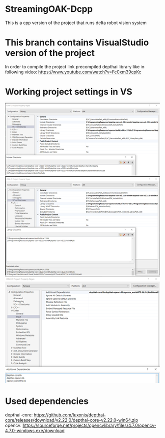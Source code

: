 # StreamingOAK-Dcpp
This is a cpp version of the project that runs delta robot vision system

# This branch contains VisualStudio version of the project
In order to compile the project link precompiled depthai library like in following video:
https://www.youtube.com/watch?v=Fc0xm39cpKc

# Working project settings in VS
![Alt text](img/image.png)
![Alt text](img/image-1.png)
![Alt text](img/image-2.png)

# Used dependencies
depthai-core: https://github.com/luxonis/depthai-core/releases/download/v2.22.0/depthai-core-v2.22.0-win64.zip <br />
opencv: https://sourceforge.net/projects/opencvlibrary/files/4.7.0/opencv-4.7.0-windows.exe/download
